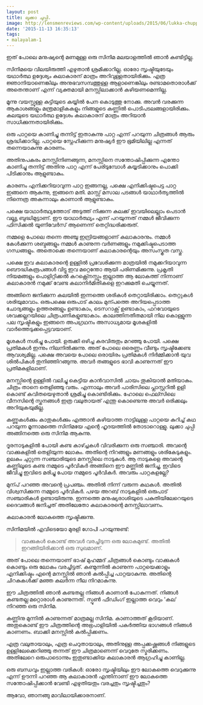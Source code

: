```yaml
---
layout: post
title: ലുക്കാ ചുപ്പി.
image: http://lensmenreviews.com/wp-content/uploads/2015/06/lukka-chuppi-movie-review.jpg
date: '2015-11-13 16:35:13'
tags:
- malayalam-1
---
```


ഇത് പോലെ മനുഷ്യന്റെ മണമുള്ള ഒരു സിനിമ മലയാളത്തിൽ ഞാൻ കണ്ടിട്ടില്ല. 

സിനിമയെ വിലയിരുത്തി എഴുതാൻ ശ്രമിക്കാറില്ല. ഓരോ സൃഷ്ടിയുടേയും യഥാർത്ഥ ഉദ്ദേശ്യം കലാകാരന് മാത്രം അറിവുള്ളതായിരിക്കും. എത്ര ജ്ഞാനിയാണെങ്കിലും അനുഭവസമ്പത്തുള്ള ആളാണെങ്കിലും രണ്ടാമതൊരാൾക്ക് അതെന്താണ് എന്ന് വ്യക്തമായി മനസ്സിലാക്കാൻ കഴിയണമെന്നില്ല. 

മൂന്നു വയസ്സുള്ള കുട്ടിയുടെ കയ്യിൽ പേന കൊടുത്തു നോക്കു. അവൻ വരക്കുന്ന ആകാശങ്ങളും മന്ത്രമാളികകളും നിങ്ങളുടെ കണ്ണിൽ പൊടിപടലങ്ങളായിരിക്കും. കലയുടെ യഥാർത്ഥ ഉദ്ദേശം കലാകാരന് മാത്രം അറിയാൻ സാധിക്കുന്നതായിരിക്കും.

ഒരു പാറ്റയെ കാണിച്ചു തന്നിട്ട് ഇതാകുന്നു പാറ്റ എന്ന് പറയുന്ന ചിത്രങ്ങൾ ആരും ശ്രദ്ധിക്കാറില്ല. പാറ്റയെ സ്നേഹിക്കുന്ന മനുഷ്യർ ഈ ഭൂമിയിലില്ല എന്നത് തന്നെയാകുന്നു കാരണം.

അതിനുപകരം മനസ്സിനിണങ്ങുന്ന, മനസ്സിനെ സന്തോഷിപ്പിക്കുന്ന എന്തോ കാണിച്ചു തന്നിട്ട് അതിനു പാറ്റ എന്ന് പേരിടുമ്പോൾ കയ്യടിക്കാനും പൊക്കി പിടിക്കാനും ആളുണ്ടാകും. 

കാരണം എനിക്കറിയാവുന്ന പാറ്റ ഇങ്ങനല്ല, പക്ഷെ എനിക്കിഷ്ടപെട്ട പാറ്റ ഇങ്ങനെ ആകുന്നു, ഇങ്ങനെ മതി. മാസ്സ് മസാല പടങ്ങൾ യാഥാർത്യത്തിൽ നിന്നെത്ര അകന്നാലും കാണാൻ ആളുണ്ടാകും.

പക്ഷെ യാഥാർത്ഥ്യത്തോട് അടുത്ത് നിക്കുന്ന കലക്ക് ഇവയിലെല്ലാം പെടാൻ വല്ല്യ ബുദ്ധിമുട്ടാണ്. ഈ യാഥാർത്ഥ്യം എന്ന് പറയുന്നത് നമ്മൾ ജീവിക്കുന്ന ഫിസിക്കൽ യൂണിവേർസ് ആണെന്ന് തെറ്റിദ്ധരിക്കരുത്.

നമ്മളെ പോലെ തന്നെ അഞ്ചു ഇന്ദ്രിയങ്ങളാണ് കലാകാരനും. നമ്മൾ കേൾക്കുന്ന ശബ്ദങ്ങളും നമ്മൾ കാണുന്ന വർണങ്ങളും നമുക്കിഷ്ടപെടാത്ത ഗന്ധങ്ങളും. അതൊക്കെ തന്നെയാണ് കലാകാരന്റെയും അസംസ്കൃത വസ്തു.

പക്ഷെ ഇവ കലാകാരന്റെ ഉള്ളിൽ പ്രവേശിക്കുന്ന മാത്രയിൽ നമുക്കറിയാവുന്ന ബൌദ്ധികരൂപങ്ങൾ വിട്ടു ഇവ മറ്റെന്തോ ആയി പരിണമിക്കുന്നു. പ്രകൃതി നിയമങ്ങളും പൊളിറ്റിക്കൽ കറക്റ്റ്നെസ്സും ഇല്ലാത്ത ആ ലോകത്ത് നിന്നാണ് കലാകാരൻ നമുക്ക് വേണ്ട കലാനിർമിതികളെ ഇറക്കുമതി ചെയ്യുന്നത്.

അങ്ങിനെ ജനിക്കുന്ന കലയിൽ ഇന്നത്തെ ശരികൾ തെറ്റായിരിക്കാം. തെറ്റുകൾ ശരിയുമാവാം. ഒരുപക്ഷെ ഒരുപാട് കാലം മുന്പത്തെ അറിയപ്പെടാത്ത ചോദ്യങ്ങളും ഉത്തരങ്ങളും ഉണ്ടാകാം, ടെസറാക്സ് ഉണ്ടാകാം, ഫറവോയുടെ ശവക്കല്ലറയിലെ ചിത്രപണികളുണ്ടാകാം. കാലത്തിനതീതമായി നില കൊള്ളുന്ന പല സൃഷ്ടികളും ഇങ്ങനെ അപഗ്രഥനം അസാധ്യമായ മൂശകളിൽ വാർത്തെടുക്കപ്പെട്ടവയാണ്.

മൂശകൾ നശിച്ചു പോയി. ഉരുക്കി ഒഴിച്ച കരവിരുതും മറഞ്ഞു പോയി. പക്ഷെ പ്രതിമകൾ ഇന്നും നിലനിൽക്കുന്നു. അത് പോലെ ഒരെണ്ണം വീണ്ടും സൃഷ്ടിക്കേണ്ട ആവശ്യമില്ല. പക്ഷെ അവയെ പോലെ ഒരായിരം പ്രതിമകൾ നിർമ്മിക്കാൻ യുവ ശിൽപികൾ തുനിഞ്ഞിറങ്ങുന്നു. അവർ തങ്ങളുടെ ഭാവി കാണുന്നത് ഈ പ്രതിമകളിലാണ്. 

മനസ്സിന്റെ ഉള്ളിൽ വലിച്ചു കെട്ടിയ കാൻവാസിൽ ചായം തൂകിയാൽ മതിയാകും. ചിത്രം താനെ തെളിഞ്ഞു വരും. എന്നാലും അവർ പാരിസിലെ പ്ലാസ്റ്ററിൽ ഉളി കൊണ്ട് കവിതയെഴുതാൻ ശ്രമിച്ചു കൊണ്ടിരിക്കും. ഹോലെ ഫെല്സിലെ വീനസിന്റെ സ്തനങ്ങൾ ഇത്ര വലുതായത് എന്തു കൊണ്ടെന്നു അവർ ഒരിക്കലും അറിയുകയുമില്ല.

കണ്ണുകൾക്കും കാതുകൾക്കും എത്താൻ കഴിയാത്ത നാട്ടിലുള്ള പാറ്റയെ കുറിച്ച് കഥ പറയുന്ന മൂന്നാമത്തെ സിനിമയേ എന്റെ ഹൃദയത്തിൽ തോടാറൊള്ളു. ലുക്കാ ചുപ്പി അങ്ങിനത്തെ ഒരു സിനിമ ആകുന്നു. 

ദൂരനാടുകളിൽ പോയി കണ്ട കാഴ്ച്ചകൾ വിവരിക്കുന്ന ഒരു സഞ്ചാരി. അവന്റെ വാക്കുകളിൽ തെളിയുന്ന ലോകം. അതിന്റെ നിറങ്ങളും മണങ്ങളും ശരികേടുകളും. ഉലകം ചുറ്റുന്ന സഞ്ചാരിയുടെ മനസ്സിലെ നാടുകൾ. ആ നാടുകളെ അവന്റെ കണ്ണിലൂടെ കണ്ട നമ്മുടെ പൂർവികർ അങ്ങിനെ ഈ മണ്ണിൽ ജനിച്ചു, ഇവിടെ ജീവിച്ചു ഇവിടെ മരിച്ചു പോയ നമ്മുടെ പൂർവികർ. അവരും പാറ്റകളല്ലേ?

മുന്പ് പറഞ്ഞ അവന്റെ പ്രപഞ്ചം. അതിൽ നിന്ന് വരുന്ന കഥകൾ. അതിൽ വിശ്വസിക്കുന്ന നമ്മുടെ പൂർവികർ. പഴയ അറബ് നാടുകളിൽ ഒരുപാട് സഞ്ചാരികൾ ഉണ്ടായിരുന്നു. ഇന്നത്തെ മനുഷ്യരാശിയുടെ പകുതിയിലേറെയുടെ ദൈവങ്ങൾ ജനിച്ചത്‌ അതിലേതോ കലാകാരന്റെ മനസ്സിലാവണം.  

കലാകാരൻ ലോകത്തെ സൃഷ്ടിക്കുന്നു.

സിനിമയിൽ എവിടെയോ മുരളി ഗോപി പറയുന്നുണ്ട്:

> വാക്കുകൾ കൊണ്ട് അവൾ വരച്ചിടുന്ന ഒരു ലോകമുണ്ട്. അതിൽ ഇറങ്ങിയിരിക്കാൻ ഒരു സുഖമാണ്.

അത് പോലെ തന്നെയാണ് ഭാഷ് മുഹമ്മദ്‌ ചിത്രങ്ങൾ കൊണ്ടും വാക്കുകൾ കൊണ്ടും ഒരു ലോകം വരച്ചിട്ടത്. കണ്മുന്നിൽ കാണുന്ന പാറ്റയെക്കാളും എനിക്കിഷ്ടം എന്റെ മനസ്സിൽ ഞാൻ കൽപ്പിച്ച പാറ്റയാകുന്നു. അതിന്റെ ചിറകുകൾക്ക് മഞ്ഞ കലർന്ന നീല നിറമാകുന്നു.

ഈ ചിത്രത്തിൽ ഞാൻ കണ്ടതല്ല നിങ്ങൾ കാണാൻ പോകുന്നത്. നിങ്ങൾ കണ്ടതല്ല മറ്റൊരാൾ കാണുന്നത്.  സ്പൂണ്‍ ഫീഡിംഗ് ഇല്ലാത്ത വെറും 'കല' നിറഞ്ഞ ഒരു സിനിമ.

കണ്ണിനു മുന്നിൽ കാണുന്നത് മാത്രമല്ല സിനിമ. കാണാത്തത് കൂടിയാണ്. അതുകൊണ്ട് ഈ ചിത്രത്തിന്റെ അഭ്രപാളിയിൽ പകർത്തിയ ഭാഗങ്ങൾ നിങ്ങൾ കാണണം. ബാക്കി മനസ്സിൽ കൽപ്പിക്കണം. 

എത്ര വലുതായാലും, എത്ര ചെറുതായാലും, അതിനുള്ള അപ്പക്കഷ്ണങ്ങൾ നിങ്ങളുടെ ഉള്ളിലേക്കെറിഞ്ഞു തന്നത് ഈ ചിത്രമാണെന്ന് വെറുതേ സ്മരിക്കണം. അതിലേറെ ഒരുപാടൊന്നും ഇതുണ്ടാക്കിയ കലാകാരൻ ആഗ്രഹിച്ചു കാണില്ല.


ഒരു ബന്ധവും ഇല്ലാത്ത വരികൾ: ഓരോ സൃഷ്ടിയിലും ഈ ലോകത്തെ വെറുക്കുന്നു എന്ന് ഊന്നി പറഞ്ഞ ആ കലാകാരൻ എന്തിനാണ് ഈ ലോകത്തെ സന്തോഷിപ്പിക്കാൻ വേണ്ടി എഴുതിയതും വരച്ചതും സൃഷ്ടിച്ചതും?

ആവോ, ഞാനങ്ങു മാവിലായിക്കാരനാണ്.  




